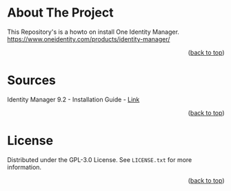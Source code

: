 <!-- ABOUT THE PROJECT -->
# About The Project
This Repository's is a howto on install One Identity Manager.
https://www.oneidentity.com/products/identity-manager/

<p align="right">(<a href="#readme-top">back to top</a>)</p>

# Sources
Identity Manager 9.2 - Installation Guide - [Link](https://support.oneidentity.com/technical-documents/identity-manager/9.2/installation-guide)


<p align="right">(<a href="#readme-top">back to top</a>)</p>

<!-- LICENSE -->
# License

Distributed under the GPL-3.0 License. See `LICENSE.txt` for more information.

<p align="right">(<a href="#readme-top">back to top</a>)</p>
